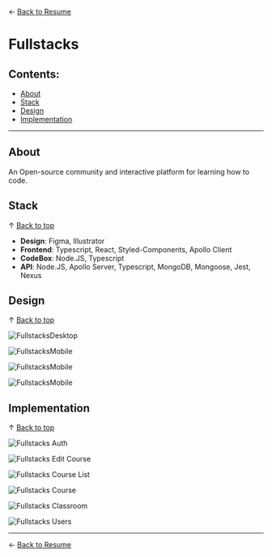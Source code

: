 ← [Back to Resume](../README.md#mar-2016---now)

<!-- omit in toc -->
# Fullstacks

<!-- omit in toc -->
## Contents:
- [About](#about)
- [Stack](#stack)
- [Design](#design)
- [Implementation](#implementation)

----

## About
An Open-source community and interactive platform for learning how to code.

## Stack
↑ [Back to top](#contents)

* **Design**: Figma, Illustrator
* **Frontend**: Typescript, React, Styled-Components, Apollo Client
* **CodeBox**: Node.JS, Typescript
* **API**: Node.JS, Apollo Server, Typescript, MongoDB, Mongoose, Jest, Nexus


## Design
↑ [Back to top](#contents)

![FullstacksDesktop](../resources/fullstacks/home-desktop.jpg)

![FullstacksMobile](../resources/fullstacks/home-mobile.jpg)

![FullstacksMobile](../resources/fullstacks/uikit.jpg)

![FullstacksMobile](../resources/fullstacks/uikit-light.jpg)


## Implementation
↑ [Back to top](#contents)

![Fullstacks Auth](../resources/fullstacks/auth.png)

![Fullstacks Edit Course](../resources/fullstacks/edit-course.png)

![Fullstacks Course List](../resources/fullstacks/course-list.jpg)

![Fullstacks Course](../resources/fullstacks/course.png)

![Fullstacks Classroom](../resources/fullstacks/classroom.png)

![Fullstacks Users](../resources/fullstacks/users.png)

---

← [Back to Resume](../README.md#mar-2016---now)
